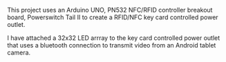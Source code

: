 This project uses an Arduino UNO, PN532 NFC/RFID controller breakout board, Powerswitch Tail II to create a RFID/NFC key card controlled power outlet.

I have attached a 32x32 LED arrray to the key card controlled power outlet that uses a bluetooth connection to transmit video from an Android tablet camera.
